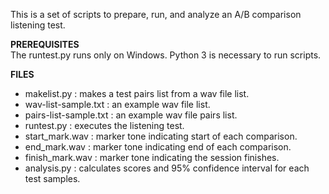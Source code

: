 This is a set of scripts to prepare, run, and analyze
an A/B comparison listening test.

**PREREQUISITES**<br>
  The runtest.py runs only on Windows.
  Python 3 is necessary to run scripts.

**FILES**
- makelist.py : makes a test pairs list from a wav file list.
- wav-list-sample.txt : an example wav file list.
- pairs-list-sample.txt : an example wav file pairs list.
- runtest.py : executes the listening test.
- start_mark.wav : marker tone indicating start of each comparison.
- end_mark.wav : marker tone indicating end of each comparison.
- finish_mark.wav : marker tone indicating the session finishes.
- analysis.py : calculates scores and 95% confidence interval for each test samples.
